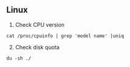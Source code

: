 ## Linux

1. Check CPU version
```
cat /proc/cpuinfo | grep 'model name' |uniq
```

2. Check disk quota
```
du -sh ./
```